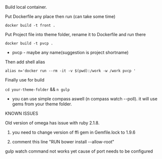 Build local container.

Put Dockerfile any place then run (can take some time)

`docker build -t front .`

Put Project file into theme folder, rename it to Dockerfile and run there

`docker build -t pvcp .`

* pvcp - maybe any name(suggestion is project shortname)

Then add shell alias

`alias n='docker run --rm -it -v $(pwd):/work -w /work pvcp '`

Finally use for build

`cd your-theme-folder` && `n gulp`


* you can use simple compass aswell (n compass watch --poll). it will use gems from your theme folder.





KNOWN ISSUES

Old version of omega has issue with ruby 2.1.8.


1) you need to change version of ffi gem in Gemfile.lock to 1.9.6

2) comment this line "RUN bower install --allow-root"


gulp watch command not works yet cause of port needs to be configured

